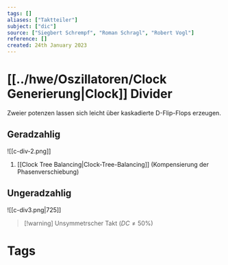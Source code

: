 ```yaml
---
tags: []
aliases: ["Taktteiler"]
subject: ["dic"]
source: ["Siegbert Schrempf", "Roman Schragl", "Robert Vogl"]
reference: []
created: 24th January 2023
---
```


# [[../hwe/Oszillatoren/Clock Generierung|Clock]] Divider
Zweier potenzen lassen sich leicht über kaskadierte D-Flip-Flops erzeugen.

## Geradzahlig 
![[c-div-2.png]]
1. [[Clock Tree Balancing|Clock-Tree-Balancing]] (Kompensierung der Phasenverschiebung)

## Ungeradzahlig
![[c-div3.png|725]]
>[!warning] Unsymmetrscher Takt $(DC\neq 50\%)$
# Tags